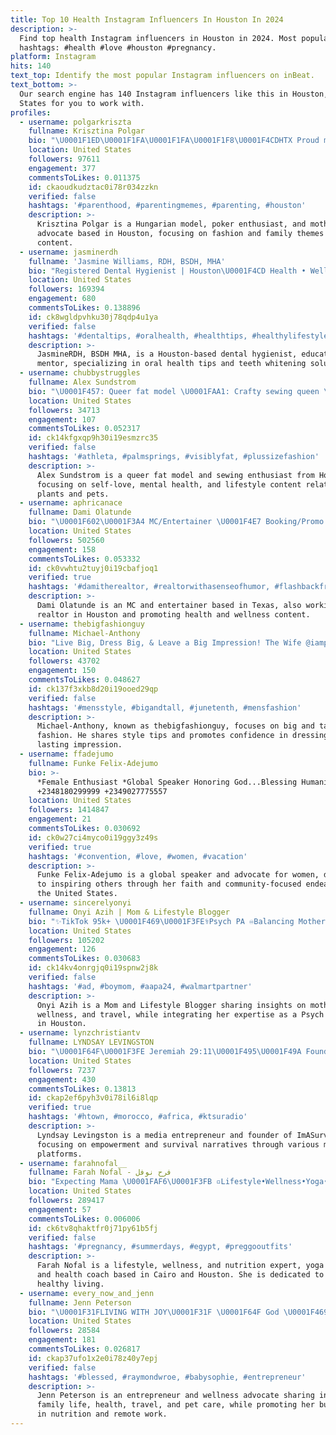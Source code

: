 ```yaml
---
title: Top 10 Health Instagram Influencers In Houston In 2024
description: >-
  Find top health Instagram influencers in Houston in 2024. Most popular
  hashtags: #health #love #houston #pregnancy.
platform: Instagram
hits: 140
text_top: Identify the most popular Instagram influencers on inBeat.
text_bottom: >-
  Our search engine has 140 Instagram influencers like this in Houston, United
  States for you to work with.
profiles:
  - username: polgarkriszta
    fullname: Krisztina Polgar
    bio: "\U0001F1ED\U0001F1FA\U0001F1FA\U0001F1F8\U0001F4CDHTX Proud mom and wife \U0001F468‍\U0001F469‍\U0001F466‍\U0001F466 Miss Earth Hungary 2008\U0001F478 Hungarian model\U0001F483\U0001F3FC Poker enthusiast ♣️ Adrenalin junkie \U0001F3A2 Fashion addict \U0001F457\U0001F460"
    location: United States
    followers: 97611
    engagement: 377
    commentsToLikes: 0.011375
    id: ckaoudkudztac0i78r034zzkn
    verified: false
    hashtags: '#parenthood, #parentingmemes, #parenting, #houston'
    description: >-
      Krisztina Polgar is a Hungarian model, poker enthusiast, and motherhood
      advocate based in Houston, focusing on fashion and family themes in her
      content.
  - username: jasminerdh
    fullname: 'Jasmine Williams, RDH, BSDH, MHA'
    bio: "Registered Dental Hygienist | Houston\U0001F4CD Health • Wellness • Lifestyle Personal: @JasminesDailyLifestyle Dental Products I Use⤵️"
    location: United States
    followers: 169394
    engagement: 680
    commentsToLikes: 0.138896
    id: ck8wgldpvhku30j78qdp4u1ya
    verified: false
    hashtags: '#dentaltips, #oralhealth, #healthtips, #healthylifestyle'
    description: >-
      JasmineRDH, BSDH MHA, is a Houston-based dental hygienist, educator, and
      mentor, specializing in oral health tips and teeth whitening solutions.
  - username: chubbystruggles
    fullname: Alex Sundstrom
    bio: "\U0001F457: Queer fat model \U0001FAA1: Crafty sewing queen \U0001F335: Plant and dog mama ❤️ Self-love, mental health, yoga \U0001F4CDHouston, TX \U0001F4E7: alexandriasundstrom@gmail.com"
    location: United States
    followers: 34713
    engagement: 107
    commentsToLikes: 0.052317
    id: ck14kfgxqp9h30i19esmzrc35
    verified: false
    hashtags: '#athleta, #palmsprings, #visiblyfat, #plussizefashion'
    description: >-
      Alex Sundstrom is a queer fat model and sewing enthusiast from Houston,
      focusing on self-love, mental health, and lifestyle content related to
      plants and pets.
  - username: aphricanace
    fullname: Dami Olatunde
    bio: "\U0001F602\U0001F3A4 MC/Entertainer \U0001F4E7 Booking/Promo: AphricanAce@Gmail.com \U0001F3E0 TX Realtor (Houston) @damitherealtor Health/Wellness @acetlcfitness Click here \U0001F447\U0001F3FE\U0001F447\U0001F3FE"
    location: United States
    followers: 502560
    engagement: 158
    commentsToLikes: 0.053332
    id: ck0vwhtu2tuyj0i19cbafjoq1
    verified: true
    hashtags: '#damitherealtor, #realtorwithasenseofhumor, #flashbackfriday, #dtr'
    description: >-
      Dami Olatunde is an MC and entertainer based in Texas, also working as a
      realtor in Houston and promoting health and wellness content.
  - username: thebigfashionguy
    fullname: Michael-Anthony
    bio: "Live Big, Dress Big, & Leave a Big Impression! The Wife @iamplusblog The Couple @hisbigherplus The Purpose @menofsize \U0001F4CDHouston"
    location: United States
    followers: 43702
    engagement: 150
    commentsToLikes: 0.048627
    id: ck137f3xkb8d20i19ooed29qp
    verified: false
    hashtags: '#mensstyle, #bigandtall, #junetenth, #mensfashion'
    description: >-
      Michael-Anthony, known as thebigfashionguy, focuses on big and tall men's
      fashion. He shares style tips and promotes confidence in dressing for a
      lasting impression.
  - username: ffadejumo
    fullname: Funke Felix-Adejumo
    bio: >-
      *Female Enthusiast *Global Speaker Honoring God...Blessing Humanity
      +2348180299999 +2349027775557
    location: United States
    followers: 1414847
    engagement: 21
    commentsToLikes: 0.030692
    id: ck0w27ci4myco0i19ggy3z49s
    verified: true
    hashtags: '#convention, #love, #women, #vacation'
    description: >-
      Funke Felix-Adejumo is a global speaker and advocate for women, dedicated
      to inspiring others through her faith and community-focused endeavors in
      the United States.
  - username: sincerelyonyi
    fullname: Onyi Azih | Mom & Lifestyle Blogger
    bio: "✨TikTok 95k+ \U0001F469\U0001F3FE‍⚕️Psych PA ♾Balancing Motherhood, Wellness & Travel \U0001F4BB Ft @insiderbusiness @health \U0001F48Csincerelyonyi@gmail.com \U0001F4CDHouston"
    location: United States
    followers: 105202
    engagement: 126
    commentsToLikes: 0.030683
    id: ck14kv4onrgjq0i19spnw2j8k
    verified: false
    hashtags: '#ad, #boymom, #aapa24, #walmartpartner'
    description: >-
      Onyi Azih is a Mom and Lifestyle Blogger sharing insights on motherhood,
      wellness, and travel, while integrating her expertise as a Psych PA. Based
      in Houston.
  - username: lynzchristiantv
    fullname: LYNDSAY LEVINGSTON
    bio: "\U0001F64F\U0001F3FE Jeremiah 29:11\U0001F495\U0001F49A Founder @imasurviveher Media Multihyphenate"
    location: United States
    followers: 7237
    engagement: 430
    commentsToLikes: 0.13813
    id: ckap2ef6pyh3v0i78il6i8lqp
    verified: true
    hashtags: '#htown, #morocco, #africa, #ktsuradio'
    description: >-
      Lyndsay Levingston is a media entrepreneur and founder of ImASurviveHer,
      focusing on empowerment and survival narratives through various multimedia
      platforms.
  - username: farahnofal__
    fullname: Farah Nofal - فرح نوفل
    bio: "Expecting Mama \U0001FAF6\U0001F3FB ▫️Lifestyle•Wellness•Yoga•Nutrition▫️ ▫️YOGA TEACHER & HEALTH COACH @nestlepurelifeeg & @egyfoodbank Ambassador \U0001F4CDCairo/ Houston"
    location: United States
    followers: 289417
    engagement: 57
    commentsToLikes: 0.006006
    id: ck6tv8qhaktfr0j71py61b5fj
    verified: false
    hashtags: '#pregnancy, #summerdays, #egypt, #preggooutfits'
    description: >-
      Farah Nofal is a lifestyle, wellness, and nutrition expert, yoga teacher,
      and health coach based in Cairo and Houston. She is dedicated to promoting
      healthy living.
  - username: every_now_and_jenn
    fullname: Jenn Peterson
    bio: "\U0001F31FLIVING WITH JOY\U0001F31F \U0001F64F God \U0001F469‍❤️‍\U0001F468 Family\U0001F930Mommy \U0001F43E Pets \U0001F30DTravel \U0001F9D8\U0001F3FCHealth \U0001F4BBEntreprenuer Owner of @blend_nutrition_houston & @workfromhome"
    location: United States
    followers: 28584
    engagement: 181
    commentsToLikes: 0.026817
    id: ckap37ufo1x2e0i78z40y7epj
    verified: false
    hashtags: '#blessed, #raymondwroe, #babysophie, #entrepreneur'
    description: >-
      Jenn Peterson is an entrepreneur and wellness advocate sharing insights on
      family life, health, travel, and pet care, while promoting her businesses
      in nutrition and remote work.
---
```


